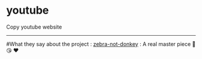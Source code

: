# youtube
Copy youtube website

*********************************************************************************************
#What they say about the project :
[zebra-not-donkey](https://github.com/zebra-not-donkey) : A real master piece :smiling_face_with_three_hearts: :kissing_heart: :heart:
